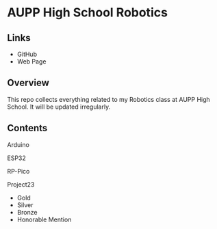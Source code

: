 # AUPP High School Robotics

## Links
* GitHub
* Web Page

## Overview
This repo collects everything related to my Robotics class at AUPP High School. It will be updated irregularly. 

## Contents
Arduino

ESP32

RP-Pico

Project23
* Gold
* Silver
* Bronze
* Honorable Mention